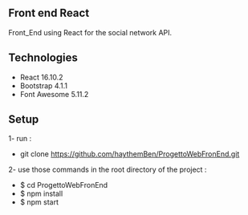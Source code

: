 ## Front end React
Front_End using React for the social network API.

## Technologies 
* React 16.10.2 
* Bootstrap 4.1.1
* Font Awesome 5.11.2

## Setup 
<!-- To run this project ,create .env file in the root directory of the project :
```
REACT_APP_API_URL=http://localhost:8080
``` -->
1- run : 
* git clone https://github.com/haythemBen/ProgettoWebFronEnd.git

2- use those commands in the root directory of the project :
* $ cd ProgettoWebFronEnd
* $ npm install
* $ npm start
```
